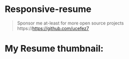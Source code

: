 # Responsive-resume

> Sponsor me at-least for more open source projects
> https://https://github.com/ucefez7

# My Resume thumbnail:


